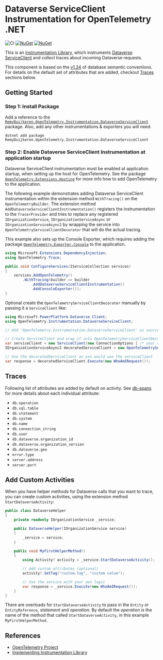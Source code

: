 # Dataverse ServiceClient Instrumentation for OpenTelemetry .NET

![CI](https://github.com/RemyDuijkeren/OpenTelemetry.Instrumentation.DataverseServiceClient/workflows/CI/badge.svg)
[![NuGet](https://img.shields.io/nuget/v/RemyDuijkeren.OpenTelemetry.Instrumentation.DataverseServiceClient.svg)](https://www.nuget.org/packages/RemyDuijkeren.OpenTelemetry.Instrumentation.DataverseServiceClient)
[![NuGet](https://img.shields.io/nuget/dt/RemyDuijkeren.OpenTelemetry.Instrumentation.DataverseServiceClient.svg)](https://www.nuget.org/packages/RemyDuijkeren.OpenTelemetry.Instrumentation.DataverseServiceClient)

This is an [Instrumentation Library](https://github.com/open-telemetry/opentelemetry-specification/blob/main/specification/glossary.md#instrumentation-library),
which instruments [Dataverse ServiceClient](https://github.com/microsoft/PowerPlatform-DataverseServiceClient) and
collect traces about incoming Dataverse requests.

This component is based on the [v1.24](https://github.com/open-telemetry/semantic-conventions/tree/v1.24.0/docs/database)
of database semantic conventions. For details on the default set of attributes that
are added, checkout [Traces](#traces) sections below.

## Getting Started

### Step 1: Install Package

Add a reference to
the [`RemyDuijkeren.OpenTelemetry.Instrumentation.DataverseServiceClient`](https://www.nuget.org/packages/RemyDuijkeren.OpenTelemetry.Instrumentation.DataverseServiceClient)
package. Also, add any other instrumentations & exporters you will need.

```shell
dotnet add package RemyDuijkeren.OpenTelemetry.Instrumentation.DataverseServiceClient
```

### Step 2: Enable Dataverse ServiceClient Instrumentation at application startup

Dataverse ServiceClient instrumentation must be enabled at application startup, when setting up the host for
OpenTelemetry. See the
package [`OpenTelemetry.Extensions.Hosting`](https://github.com/open-telemetry/opentelemetry-dotnet/blob/main/src/OpenTelemetry.Extensions.Hosting/README.md)
for more info how to add OpenTelemetry to the
application.

The following example demonstrates adding Dataverse ServiceClient instrumentation within the extension method
`WithTracing()` on the `OpenTelemetryBuilder`. The extension method `AddDataverseServiceClientInstrumentation()`
registers the instrumentation to the `TracerProvider` and tries to replace any registered `IOrganizationService`,
`IOrganizationServiceAsync` or `IOrganizationServiceAsync2` by wrapping the service into
`OpenTelemetryServiceClientDecorator` that will do the actual tracing.

This example also sets up the Console Exporter, which requires adding the
package [`OpenTelemetry.Exporter.Console`](https://github.com/open-telemetry/opentelemetry-dotnet/tree/main/src/OpenTelemetry.Exporter.Console)
to the application.

```csharp
using Microsoft.Extensions.DependencyInjection;
using OpenTelemetry.Trace;

public void ConfigureServices(IServiceCollection services)
{
    services.AddOpenTelemetry()
        .WithTracing(builder => builder
            .AddDataverseServiceClientInstrumentation()
            .AddConsoleExporter());
}
```

Optional create the `OpenTelemetryServiceClientDecorator` manually by passing it a `ServiceClient` like:

```csharp
using Microsoft.PowerPlatform.Dataverse.Client;
using OpenTelemetry.Instrumentation.DataverseServiceClient;

// Add 'OpenTelemetry.Instrumentation.DataverseServiceClient' as source

// Create ServiceClient and wrap it into OpenTelemetryServiceClientDecorator
var serviceClient = new ServiceClient(new ConnectionOptions { /* your config */ } );
IOrganizationServiceAsync2 decoratedServiceClient = new OpenTelemetryServiceClientDecorator(serviceClient);

// Use the decoratedServiceClient as you would use the serviceClient
var response = decoratedServiceClient.Execute(new WhoAmIRequest());
```

## Traces

Following list of attributes are added by default on activity.
See [db-spans](https://github.com/open-telemetry/semantic-conventions/blob/v1.23.0/docs/database/database-spans.md)
for more details about each individual attribute:

* `db.operation`
* `db.sql.table`
* `db.statement`
* `db.system`
* `db.name`
* `db.connection_string`
* `db.user`
* `db.dataverse.organization_id`
* `db.dataverse.organization_version`
* `db.dataverse.geo`
* `error.type`
* `server.address`
* `server.port`

## Add Custom Activities

When you have helper methods for Dataverse calls that you want to trace, you can create custom activities, using the
extension method `StartDataverseActivity`:

```csharp
public class DataverseHelper
{
    private readonly IOrganizationService _service;

    public DataverseHelper(IOrganizationService service)
    {
        _service = service;
    }

    public void MyFirstHelperMethod()
    {
        using Activity? activity = _service.StartDataverseActivity();

        // Add custom attributes (optional)
        activity?.SetTag("custom.tag", "custom value");

        // Use the service with your own logic
        var response = _service.Execute(new WhoAmIRequest());
    }
}
```

There are overloads for `StartDataverseActivity` to pass in the `Entity` or `EntityReference`, _statement_ and
_operation_. By default the _operation_ is the name of the method that called `StartDataverseActivity`, in this example
`MyFirstHelperMethod`.

## References

* [OpenTelemetry Project](https://opentelemetry.io/)
* [Implementing Instrumentation Library](https://github.com/open-telemetry/opentelemetry-dotnet/blob/main/docs/trace/extending-the-sdk/README.md#instrumentation-library)

